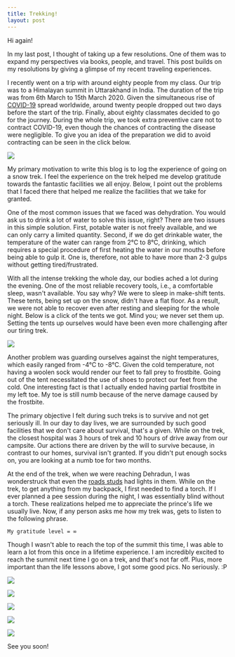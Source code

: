 ```yaml
---
title: Trekking!
layout: post
---
```


Hi again! 

In my last post, I thought of taking up a few resolutions. One of them was to expand my perspectives via books, people, and travel. This post builds on my resolutions by giving a glimpse of my recent traveling experiences. 

I recently went on a trip with around eighty people from my class. Our trip was to a Himalayan summit in Uttarakhand in India. The duration of the trip was from 6th March to 15th March 2020. Given the simultaneous rise of [COVID-19](https://en.wikipedia.org/wiki/Coronavirus_disease_2019) spread worldwide, around twenty people dropped out two days before the start of the trip. Finally, about eighty classmates decided to go for the journey. During the whole trip, we took extra preventive care not to contract COVID-19, even though the chances of contracting the disease were negligible. To give you an idea of the preparation we did to avoid contracting can be seen in the click below. 

![](https://i.imgur.com/Soe540N.jpg)


My primary motivation to write this blog is to log the experience of going on a snow trek. I feel the experience on the trek helped me develop gratitude towards the fantastic facilities we all enjoy. Below, I point out the problems that I faced there that helped me realize the facilities that we take for granted.


One of the most common issues that we faced was dehydration. You would ask us to drink a lot of water to solve this issue, right? There are two issues in this simple solution. First, potable water is not freely available, and we can only carry a limited quantity. Second, if we do get drinkable water, the temperature of the water can range from 2°C to 8°C, drinking, which requires a special procedure of first heating the water in our mouths before being able to gulp it. One is, therefore, not able to have more than 2-3 gulps without getting tired/frustrated.


With all the intense trekking the whole day, our bodies ached a lot during the evening. One of the most reliable recovery tools, i.e., a comfortable sleep, wasn't available. You say why? We were to sleep in make-shift tents. These tents, being set up on the snow, didn't have a flat floor. As a result, we were not able to recover even after resting and sleeping for the whole night. Below is a click of the tents we got. Mind you; we never set them up. Setting the tents up ourselves would have been even more challenging after our tiring trek.

![](https://i.imgur.com/5dadFqL.jpg)


Another problem was guarding ourselves against the night temperatures, which easily ranged from -4°C to -8°C. Given the cold temperature, not having a woolen sock would render our feet to fall prey to frostbite. Going out of the tent necessitated the use of shoes to protect our feet from the cold. One interesting fact is that I actually ended having partial frostbite in my left toe. My toe is still numb because of the nerve damage caused by the frostbite.


The primary objective I felt during such treks is to survive and not get seriously ill. In our day to day lives, we are surrounded by such good facilities that we don't care about survival, that's a given. While on the trek, the closest hospital was 3 hours of trek and 10 hours of drive away from our campsite. Our actions there are driven by the will to survive because, in contrast to our homes, survival isn't granted. If you didn't put enough socks on, you are looking at a numb toe for two months.


At the end of the trek, when we were reaching Dehradun, I was wonderstruck that even the [roads studs](https://www.google.com/search?rlz=1C1CHZL_enIN819IN822&sxsrf=ALeKk01UpFjQ8iyXRGjJkiGretAvL95ATA%3A1584807669432&ei=9T52XujtGZOE4-EPrbG62AQ&q=Road+Studs&oq=Road+Studs&gs_l=psy-ab.3..0i273j0l9.586807.589126..589275...0.3..0.171.588.0j4......0....1..gws-wiz.......0i71j0i13j0i13i30j0i10i30j0i8i13i30.c_pJewalMcM&ved=0ahUKEwiovLHR_KvoAhUTwjgGHa2YDksQ4dUDCAs&uact=5) had lights in them. While on the trek, to get anything from my backpack, I first needed to find a torch. If I ever planned a pee session during the night, I was essentially blind without a torch. These realizations helped me to appreciate the prince's life we usually live. Now, if any person asks me how my trek was, gets to listen to the following phrase. 

```My gratitude level = ∞```

Though I wasn't able to reach the top of the summit this time, I was able to learn a lot from this once in a lifetime experience. I am incredibly excited to reach the summit next time I go on a trek, and that's not far off. Plus, more important than the life lessons above, I got some good pics. No seriously. :P

![](https://i.imgur.com/h2l93jX.jpg)

![](https://i.imgur.com/JJ4pM3l.jpg)

![](https://i.imgur.com/EZZEv87.jpg)

![](https://i.imgur.com/uE9MtuY.jpg)

![](https://i.imgur.com/MhVC6x6.jpg)

See you soon!

